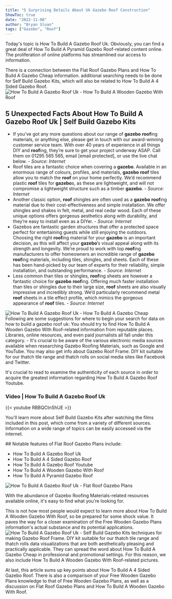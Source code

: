 ```yaml
---
title: "5 Surprising Details About Uk Gazebo Roof Construction"
ShowToc: true 
date: "2022-11-08"
author: "Bryan Sloan" 
tags: ["Gazebo", "Roof"]
---
```


	
Today's topic is How To Build A Gazebo Roof Uk. Obviously, you can find a great deal of How To Build A Pyramid Gazebo Roof-related content online. The proliferation of online platforms has streamlined our access to information.

There is a connection between the Flat Roof Gazebo Plans and How To Build A Gazebo Cheap information. additional searching needs to be done for Self Build Gazebo Kits, which will also be related to How To Build A 4 Sided Gazebo Roof.
<img loading="lazy" src="https://www.buildajapanesegarden.com/wp-content/uploads/2016/07/DSC00011-1000x750.jpg" onerror="this.onerror=null;this.src='https://blogger.googleusercontent.com/img/a/AVvXsEhe7F7TRXHtjiKvHb5vS7DmnxvpHiDyoYyYvm1nHB3Qp2_w3BnM6A2eq4v7FYxCC9bfZt3a9vIMtAYEKUiaDQbHMg-ViyGmRIj39MLp0bGFfgfYw1Dc9q_H-T0wiTm3l0Uq42dETrN9eC8aGJ9_IORZsxST1AcLR7np1koOfcc7tnHa4S8Mwz_xD9d0=s16000';" alt="How To Build A Gazebo Roof Uk - How To Build A Wooden Gazebo With Roof" >

## 5 Unexpected Facts About How To Build A Gazebo Roof Uk | Self Build Gazebo Kits
-   If you’ve got any more questions about our range of **gazebo** **roof**ing materials, or anything else, please get in touch with our award-winning customer service team. With over 40 years of experience in all things DIY and **roof**ing, they’re sure to get your project underway ASAP. Call them on 01295 565 565, email [email protected], or use the live chat below. - <cite>Source: Internet</cite>
-   Roof tiles are a fantastic choice when covering a **gazebo**. Available in an enormous range of colours, profiles, and materials, **gazebo** **roof** tiles allow you to match the **roof** on your home perfectly. We’d recommend plastic **roof** tiles for **gazebo**s, as these are lightweight, and will not compromise a lightweight structure such as a timber **gazebo**. - <cite>Source: Internet</cite>
-   Another classic option, **roof** shingles are often used as a **gazebo** **roof**ing material due to their cost-effectiveness and simple installation. We offer shingles and shakes in felt, metal, and real cedar wood. Each of these unique options offers gorgeous aesthetics along with durability, and they’re easy to install even as a DIYer. - <cite>Source: Internet</cite>
-   Gazebos are fantastic garden structures that offer a protected space perfect for entertaining guests while still enjoying the outdoors. Choosing the right **roof**ing material for your **gazebo** is an important decision, as this will affect your **gazebo**’s visual appeal along with its strength and longevity. We’re proud to work with top **roof**ing manufacturers to offer homeowners an incredible range of **gazebo** **roof**ing materials, including tiles, shingles, and sheets. Each of these has been hand-picked by our team of experts for their reliability, simple installation, and outstanding performance. - <cite>Source: Internet</cite>
-   Less common than tiles or shingles, **roof**ing sheets are however a fantastic choice for **gazebo** **roof**ing. Offering much faster installation than tiles or shingles due to their large size, **roof** sheets are also visually impressive and incredibly strong. We’d particularly recommend metal **roof** sheets in a tile effect profile, which mimics the gorgeous appearance of **roof** tiles. - <cite>Source: Internet</cite>


<img loading="lazy" src="https://oaktimberstructures.co.uk/images/oak-porches/porches-31-1000.jpg" onerror="this.onerror=null;this.src='https://blogger.googleusercontent.com/img/a/AVvXsEhe7F7TRXHtjiKvHb5vS7DmnxvpHiDyoYyYvm1nHB3Qp2_w3BnM6A2eq4v7FYxCC9bfZt3a9vIMtAYEKUiaDQbHMg-ViyGmRIj39MLp0bGFfgfYw1Dc9q_H-T0wiTm3l0Uq42dETrN9eC8aGJ9_IORZsxST1AcLR7np1koOfcc7tnHa4S8Mwz_xD9d0=s16000';" alt="How To Build A Gazebo Roof Uk - How To Build A Gazebo Cheap" >
Following are some suggestions for where to begin your search for data on how to build a gazebo roof uk:
You should try to find How To Build A Wooden Gazebo With Roof-related information from reputable places. Libraries, online resources, and even paid journalists all fall under this category.
- It's crucial to be aware of the various electronic media sources available when researching Gazebo Roofing Materials, such as Google and YouTube. You may also get info about Gazebo Roof Frame. DIY kit suitable for our thatch tile range and thatch rolls on social media sites like Facebook and Twitter.

It's crucial to read to examine the authenticity of each source in order to acquire the greatest information regarding How To Build A Gazebo Roof Youtube.

### Video | How To Build A Gazebo Roof Uk
{{< youtube RBBQCtnShUE >}} 

You'll learn more about Self Build Gazebo Kits after watching the films included in this post, which come from a variety of different sources. Information on a wide range of topics can be easily accessed via the internet.
<script async="async" data-cfasync="false" src="//normallydemandedalter.com/fe63df3c5408708b15d8dc3d9b206b31/invoke.js"></script>
<div id="container-fe63df3c5408708b15d8dc3d9b206b31"></div>
## Notable features of Flat Roof Gazebo Plans include:

- How To Build A Gazebo Roof Uk
- How To Build A 4 Sided Gazebo Roof
- How To Build A Gazebo Roof Youtube
- How To Build A Wooden Gazebo With Roof
- How To Build A Pyramid Gazebo Roof

 <img loading="lazy" src="http://www.beesdiy.com/wp-content/uploads/2016/08/DIY-Miniature-Stone-Fairy-House2.jpg" onerror="this.onerror=null;this.src='https://blogger.googleusercontent.com/img/a/AVvXsEhe7F7TRXHtjiKvHb5vS7DmnxvpHiDyoYyYvm1nHB3Qp2_w3BnM6A2eq4v7FYxCC9bfZt3a9vIMtAYEKUiaDQbHMg-ViyGmRIj39MLp0bGFfgfYw1Dc9q_H-T0wiTm3l0Uq42dETrN9eC8aGJ9_IORZsxST1AcLR7np1koOfcc7tnHa4S8Mwz_xD9d0=s16000';" alt="How To Build A Gazebo Roof Uk - Flat Roof Gazebo Plans" >

With the abundance of Gazebo Roofing Materials-related resources available online, it's easy to find what you're looking for.

This is not how most people would expect to learn more about How To Build A Wooden Gazebo With Roof, so be prepared for some shock value. It paves the way for a closer examination of the Free Wooden Gazebo Plans information's actual substance and its potential applications.
<img loading="lazy" src="http://www.creativeoakbuildings.co.uk/images/oak-roof-structure-3.jpg" onerror="this.onerror=null;this.src='https://blogger.googleusercontent.com/img/a/AVvXsEhe7F7TRXHtjiKvHb5vS7DmnxvpHiDyoYyYvm1nHB3Qp2_w3BnM6A2eq4v7FYxCC9bfZt3a9vIMtAYEKUiaDQbHMg-ViyGmRIj39MLp0bGFfgfYw1Dc9q_H-T0wiTm3l0Uq42dETrN9eC8aGJ9_IORZsxST1AcLR7np1koOfcc7tnHa4S8Mwz_xD9d0=s16000';" alt="How To Build A Gazebo Roof Uk - Self Build Gazebo Kits" >
techniques for making Gazebo Roof Frame. DIY kit suitable for our thatch tile range and thatch rolls data visualizations that are both aesthetically pleasing and practically applicable. They can spread the word about How To Build A Gazebo Cheap in professional and promotional settings. For this reason, we also include How To Build A Wooden Gazebo With Roof-related pictures.

At last, this article sums up key points about How To Build A 4 Sided Gazebo Roof. There is also a comparison of your Free Wooden Gazebo Plans knowledge to that of Free Wooden Gazebo Plans, as well as a discussion on Flat Roof Gazebo Plans and How To Build A Wooden Gazebo With Roof.
	
	

